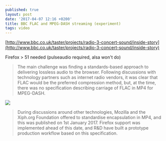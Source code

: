 ```yaml
---
published: true
layout: post
date: '2017-04-07 12:16 +0200'
title: BBC FLAC and MPEG-DASH streaming (experiment)
tags: video
---
```

[http://www.bbc.co.uk/taster/projects/radio-3-concert-sound/inside-story](http://www.bbc.co.uk/taster/projects/radio-3-concert-sound/inside-story)

Firefox > 51 needed (pulseaudio required, alsa won't do)

> The main challenge was finding a standards-based approach to delivering lossless audio to the browser. Following discussions with technology partners such as internet radio vendors, it was clear that FLAC would be the preferred compression method, but, at the time, there was no specification describing carriage of FLAC in MP4 for MPEG-DASH.

![](https://wiki.xiph.org/images/thumb/9/99/Xiph-Logo-Square.svg/400px-Xiph-Logo-Square.svg.png)

> During discussions around other technologies, Mozilla and the Xiph.org Foundation offered to standardise encapsulation in MP4, and this was published on 1st January 2017. Firefox support was implemented ahead of this date, and R&D have built a prototype production workflow based on this specification.
